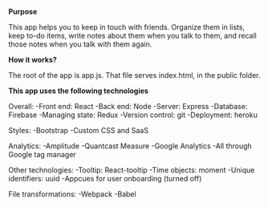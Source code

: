 **Purpose**

This app helps you to keep in touch with friends.
Organize them in lists, keep to-do items, write notes about them when you talk to them, and recall those notes when you talk with them again.

**How it works?**

The root of the app is app.js.
That file serves index.html, in the public folder.

**This app uses the following technologies**

Overall:
-Front end: React
-Back end: Node
-Server: Express
-Database: Firebase
-Managing state: Redux
-Version control: git
-Deployment: heroku

Styles:
-Bootstrap
-Custom CSS and SaaS

Analytics:
-Amplitude
-Quantcast Measure
-Google Analytics
-All through Google tag manager

Other technologies:
-Tooltip: React-tooltip
-Time objects: moment
-Unique identifiers: uuid
-Appcues for user onboarding (turned off)

File transformations:
-Webpack
-Babel
